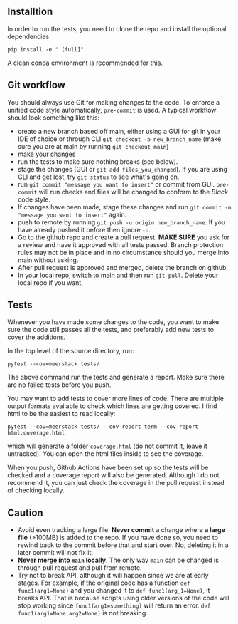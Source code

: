 ## Installtion
In order to run the tests, you need to clone the repo and install the optional dependencies
```
pip install -e ".[full]"
```

A clean conda environment is recommended for this.

## Git workflow
You should always use Git for making changes to the code. To enforce a unified code style automatically, `pre-commit` is used. A typical workflow should look something like this:
- create a new branch based off main, either using a GUI for git in your IDE of choice or through CLI `git checkout -b new_branch_name` (make sure you are at main by running `git checkout main`)
- make your changes
- run the tests to make sure nothing breaks (see below).
- stage the changes (GUI or `git add files_you_changed`). If you are using CLI and get lost, try `git status` to see what's going on.
- run `git commit "message you want to insert"` or commit from GUI. `pre-commit` will run checks and files will be changed to conform to the *Black* code style.
- If changes have been made, stage these changes and run `git commit -m "message you want to insert"` again.
- push to remote by running `git push -u origin new_branch_name`. If you have already pushed it before then ignore `-u`.
- Go to the github repo and create a pull request. **MAKE SURE** you ask for a review and have it approved with all tests passed. Branch protection rules may not be in place and in no circumstance should you merge into main without asking.
- After pull request is approved and merged, delete the branch on github.
- In your local repo, switch to main and then run `git pull`. Delete your local repo if you want.

## Tests
Whenever you have made some changes to the code, you want to make sure the code still passes all the tests, and preferably add new tests to cover the additions.

In the top level of the source directory, run:
```
pytest --cov=meerstack tests/
```

The above command run the tests and generate a report. Make sure there are no failed tests before you push.

You may want to add tests to cover more lines of code. There are multiple output formats available to check which lines are getting covered. I find html to be the easiest to read locally:
```
pytest --cov=meerstack tests/ --cov-report term --cov-report html:coverage.html
```
which will generate a folder `coverage.html` (do not commit it, leave it untracked). You can open the html files inside to see the coverage.

When you push, Github Actions have been set up so the tests will be checked and a coverage report will also be generated. Although I do not recommend it, you can just check the coverage in the pull request instead of checking locally.

## Caution
- Avoid even tracking a large file. **Never commit** a change where **a large file** (>100MB) is added to the repo. If you have done so, you need to rewind back to the commit before that and start over. No, deleting it in a later commit will not fix it.
- **Never merge into `main` locally**. The only way `main` can be changed is through pull request and pull from remote.
- Try not to break API, although it will happen since we are at early stages. For example, if the original code has a function `def func1(arg1=None)` and you changed it to `def func1(arg_1=None)`, it breaks API. That is because scripts using older versions of the code will stop working since `func1(arg1=something)` will return an error. `def func1(arg1=None,arg2=None)` is not breaking.
